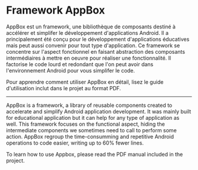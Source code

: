 # Framework AppBox
AppBox est un framework, une bibliothèque de composants destiné à accélérer et simplifer le développement d'applications Android. Il a principalement été conçu pour le développement d'applications éducatives mais peut aussi convenir pour tout type d'application. Ce framework se concentre sur l'aspect fonctionnel en faisant abstraction des composants intermédiaires à mettre en oeuvre pour réaliser une fonctionnalité. Il factorise le code lourd et redondant que l'on peut avoir dans l'environnement Android pour vous simplifer le code.

Pour apprendre comment utiliser AppBox en détail, lisez le guide d'utilisation inclut dans le projet au format PDF.

-------

AppBox is a framework, a library of reusable components created to accelerate and simplify Android application development. It was mainly built for educational application but it can help for any type of application as well. This framework focuses on the functional aspect, hiding the intermediate components we sometimes need to call to perform some action. AppBox regroup the time-consumming and repetitive Android operations to code easier, writing up to 60% fewer lines.

To learn how to use Appbox, please read the PDF manual included in the project.
